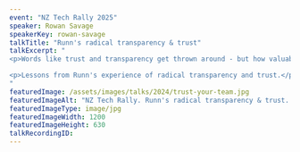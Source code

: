```yaml
---
event: "NZ Tech Rally 2025"
speaker: Rowan Savage
speakerKey: rowan-savage
talkTitle: "Runn's radical transparency & trust"
talkExcerpt: "  
<p>Words like trust and transparency get thrown around - but how valuable are they, and what difference can they make to the success of your team and your business?</p>

<p>Lessons from Runn's experience of radical transparency and trust.</p>
"
featuredImage: /assets/images/talks/2024/trust-your-team.jpg
featuredImageAlt: "NZ Tech Rally. Runn's radical transparency & trust. A talk by A talk by Rowan Savage, Co-founder & CTO @ Runn.io. Friday 16th May 2025 @ Tākina, Wellington"
featuredImageType: image/jpg
featuredImageWidth: 1200
featuredImageHeight: 630
talkRecordingID:
---
```

